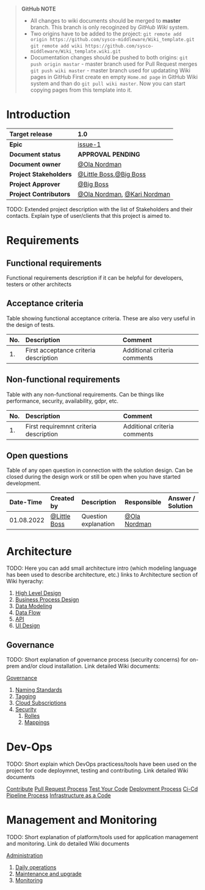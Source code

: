 > **GitHub NOTE** 
>  - All changes to wiki documents should be merged to **master** branch. This branch is only recoginzed by *GitHub Wiki* system.
>  - Two origins have to be added to the project:
> ``` git remote add origin https://github.com/sysco-middleware/Wiki_template.git ``` 
> ``` git remote add wiki https://github.com/sysco-middleware/Wiki_template.wiki.git ```
>  - Documentation changes should be pushed to both origins:
> ``` git push origin mastar ``` - master branch used for Pull Request merges
> ``` git push wiki master ``` - master branch used for updatating Wiki pages in GitHub
> First create en empty ```Home.md page``` in GitHub Wiki system and than do ```git pull wiki master```. Now you can start copying pages from this template into it.



# Introduction

| Target release           |   1.0                                                                                       |
| :----------------------- |:--------------------------------------------------------------------------------------------|
| **Epic**                 | [issue-1](Link/to/the/issue)                                                                |
| **Document status**      | **APPROVAL PENDING**                                                                        |
| **Document owner**       | [@Ola Nordman](mailto:ola.nordman@cegal.com)                                                |
| **Project Stakeholders** | [@Little Boss](mailto:little.boss@cegal.com),[@Big Boss](mailto:big.boss@cegal.com)         |
| **Project Approver**     | [@Big Boss](mailto:big.boss@cegal.com)                                                      |
| **Project Contributors** | [@Ola Nordman](mailto:ola.nordman@cegal.com), [@Kari Nordman](mailto:kari.nordman@cegal.com)|

TODO: Extended project description with the list of Stakeholders and their contacts. Explain type of user/clients that this project is aimed to.

# Requirements

## Functional requirements

Functional requirements description if it can be helpful for developers, testers or other architects

## Acceptance criteria

Table showing functional acceptance criteria. These are also very useful in the design of tests.

| No.| Description                           | Comment                               |
| :--|:--------------------------------------|:--------------------------------------|
| 1. | First acceptance criteria description | Additional criteria comments          |

## Non-functional requirements

Table with any non-functional requirements. Can be things like performance, security, availability, gdpr, etc.

| No.| Description                            | Comment                               |
| :--|:---------------------------------------|:--------------------------------------|
| 1. | First requiremnnt criteria description | Additional criteria comments          |

## Open questions

Table of any open question in connection with the solution design. Can be closed during the design work or still be open when you have started development.

| Date-Time  | Created by             | Description            | Responsible            | Answer / Solution      |
| :----------|:-----------------------|:-----------------------|:-----------------------|:-----------------------|
| 01.08.2022 | [@Little Boss](mailto:little.boss@cegal.com) | Question explanation | [@Ola Nordman](mailto:ola.nordman@cegal.com) |

# Architecture
TODO: Here you can add small architecture intro (which modeling language has been used to describe architecture, etc.) links to Architecture section of Wiki hyerachy:

1. [High Level Design](Technical/Architecture/Design/Design-High%20Level.md)
2. [Business Process Design](Technical/Architecture/Design/Design-Business%20Process.md)
3. [Data Modeling](Technical/Architecture/Design/Desing-Data%20Model.md)
4. [Data Flow](Technical/Architecture/Design/Design-Data%20Flow.md)
5. [API](Technical/Architecture/Design/Design-API.md)
6. [UI Design](Technical/Architecture/Design/Design-UI.md)

## Governance

TODO: Short explanation of governance process (security concerns) for on-prem and/or cloud installation. Link detailed Wiki documents:

[Governance](Technical/Architecture/Governance/Governance.md)
1. [Naming Standards](Technical/Architecture/Governance/Governance-Naming.md)
2. [Tagging](Technical/Architecture/Governance/Governance-Tagging.md)
3. [Cloud Subscriptions](Technical/Architecture/Governance/Governance-Subscriptions.md)
4. [Security](Technical/Architecture/Governance/Governance-Security.md)
   1. [Rolles](Technical/Architecture/Governance/Governance-Rolles.md)
   2. [Mappings](Technical/Architecture/Governance/Governance-Principalities.md)

# Dev-Ops

TODO: Short explain which DevOps practicess/tools have been used on the project for code deploymnet, testing and contributing. Link detailed Wiki documents


[Contribute](Technical/DevOps/DevOps-Contribute.md)
[Pull Request Process](Technical/DevOps/DevOps-Pull-Requests.md)
[Test Your Code](Technical/DevOps/DevOps-Test.md)
[Deployment Process](Technical/DevOps/DevOps-Deployment.md)
[Ci-Cd Pipeline Process](Technical/DevOps/DevOps-Pipelines.md)
[Infrastructure as a Code](Technical/DevOps/DevOps-IaC.md)

# Management and Monitoring

TODO: Short explanation of platform/tools used for application management and monitoring. Link do detailed Wiki documents

[Administration](Administration/Administration.md)
1. [Daily operations](Administration/Administration-Operational.md)
2. [Maintenance and upgrade](Administration/Administration-Maintenance.md)
3. [Monitoring](Administration/Administration-Monitoring.md)
